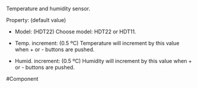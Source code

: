 Temperature and humidity sensor.

Property: (default value)

- Model: (HDT22)
   Choose model: HDT22 or HDT11.

- Temp. increment: (0.5 ºC)
   Temperature will increment by this value when + or - buttons are pushed.

- Humid. increment: (0.5 ºC)
   Humidity will increment by this value when + or - buttons are pushed.


#Component 